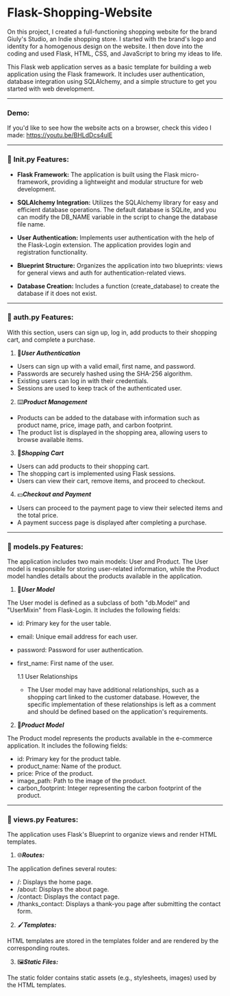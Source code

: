 # Flask-Shopping-Website
On this project, I created a full-functioning shopping website for the brand Giuly's Studio, an Indie shopping store. I started with the brand's logo and identity for a homogenous design on the website. I then dove into the coding and used Flask, HTML, CSS, and JavaScript to bring my ideas to life. 

This Flask web application serves as a basic template for building a web application using the Flask framework. It includes user authentication, database integration using SQLAlchemy, and a simple structure to get you started with web development.
_________

### Demo: 
If you'd like to see how the website acts on a browser, check this video I made: https://youtu.be/BHLdDcs4ulE 

_________

### 📄 __Init.py__ Features:
- **Flask Framework:** 
  The application is built using the Flask micro-framework, providing a lightweight and modular structure for web development.

- **SQLAlchemy Integration:** 
  Utilizes the SQLAlchemy library for easy and efficient database operations.
  The default database is SQLite, and you can modify the DB_NAME variable in the script to change the database file name.

- **User Authentication:** 
  Implements user authentication with the help of the Flask-Login extension.
  The application provides login and registration functionality.

- **Blueprint Structure:** 
  Organizes the application into two blueprints: views for general views and auth for authentication-related views.

- **Database Creation:** 
  Includes a function (create_database) to create the database if it does not exist.

___________
### 📄 auth.py Features:
With this section, users can sign up, log in, add products to their shopping cart, and complete a purchase.

1. 🔑***User Authentication***
- Users can sign up with a valid email, first name, and password.
- Passwords are securely hashed using the SHA-256 algorithm.
- Existing users can log in with their credentials.
- Sessions are used to keep track of the authenticated user.
  
2. ⌨️***Product Management***
- Products can be added to the database with information such as product name, price, image path, and carbon footprint.
- The product list is displayed in the shopping area, allowing users to browse available items.

3. 🛒***Shopping Cart***
- Users can add products to their shopping cart.
- The shopping cart is implemented using Flask sessions.
- Users can view their cart, remove items, and proceed to checkout.

4. 💵***Checkout and Payment***
- Users can proceed to the payment page to view their selected items and the total price.
- A payment success page is displayed after completing a purchase.

___________
### 📄 models.py Features:
The application includes two main models: User and Product. The User model is responsible for storing user-related information, while the Product model handles details about the products available in the application.

1. 👤***User Model***

  The User model is defined as a subclass of both "db.Model" and "UserMixin" from Flask-Login. 
  It includes the following fields:
  
  - id: Primary key for the user table.
  - email: Unique email address for each user.
  - password: Password for user authentication.
  - first_name: First name of the user.
  
    1.1 User Relationships
    - The User model may have additional relationships, such as a shopping cart linked to the customer database. However, the specific implementation of these relationships is left as a comment and should be defined based on the application's requirements.

2. 👗***Product Model***

  The Product model represents the products available in the e-commerce application. 
  It includes the following fields:
  
  - id: Primary key for the product table.
  - product_name: Name of the product.
  - price: Price of the product.
  - image_path: Path to the image of the product.
  - carbon_footprint: Integer representing the carbon footprint of the product.

___________
### 📄 views.py Features:
The application uses Flask's Blueprint to organize views and render HTML templates.

1. 🌐***Routes:***

The application defines several routes:
- /: Displays the home page.
- /about: Displays the about page.
- /contact: Displays the contact page.
- /thanks_contact: Displays a thank-you page after submitting the contact form.

2. 🖌️***Templates:***

HTML templates are stored in the templates folder and are rendered by the corresponding routes.

3. 🖼️***Static Files:***

The static folder contains static assets (e.g., stylesheets, images) used by the HTML templates.


